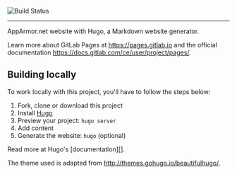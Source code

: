 ![Build Status](https://gitlab.com/pages/apparmor/badges/master/build.svg)

---

AppArmor.net website with Hugo, a Markdown website generator.

Learn more about GitLab Pages at https://pages.gitlab.io and the official
documentation https://docs.gitlab.com/ce/user/project/pages/.

## Building locally

To work locally with this project, you'll have to follow the steps below:

1. Fork, clone or download this project
1. Install [Hugo](https://gohugo.io)
1. Preview your project: `hugo server`
1. Add content
1. Generate the website: `hugo` (optional)

Read more at Hugo's [documentation][].

The theme used is adapted from http://themes.gohugo.io/beautifulhugo/.
